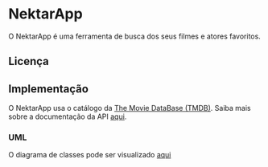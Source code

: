 # NektarApp

O NektarApp é uma ferramenta de busca dos seus filmes e atores favoritos.

## Licença


## Implementação

O NektarApp usa o catálogo da [The Movie DataBase (TMDB)](https://themoviedb.org). Saiba mais sobre a documentação da API [aqui](https://developer.themoviedb.org).

### UML

O diagrama de classes pode ser visualizado [aqui](https://viewer.diagrams.net/?tags=%7B%7D&highlight=0000ff&edit=_blank&layers=1&nav=1&title=uml.drawio#Uhttps%3A%2F%2Fdrive.google.com%2Fuc%3Fid%3D1gf8v95TA3xJ6vjTfAgfMSuyRK4celuoT%26export%3Ddownload)
